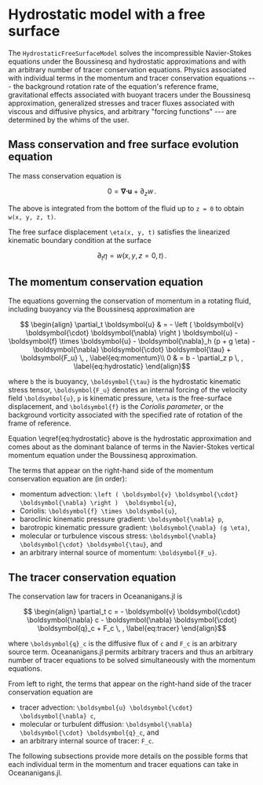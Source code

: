 # Hydrostatic model with a free surface

The `HydrostaticFreeSurfaceModel` solves the incompressible Navier-Stokes equations under the 
Boussinesq and hydrostatic approximations and with an arbitrary number of tracer conservation 
equations. Physics associated with individual terms in the momentum and tracer conservation
equations --- the background rotation rate of the equation's reference frame,
gravitational effects associated with buoyant tracers under the Boussinesq
approximation, generalized stresses and tracer fluxes associated with viscous and
diffusive physics, and arbitrary "forcing functions" --- are determined by the whims of the
user.

## Mass conservation and free surface evolution equation

The mass conservation equation is
```math
    0 = \boldsymbol{\nabla} \boldsymbol{\cdot} \boldsymbol{u} + \partial_z w \, .  
```

The above is integrated from the bottom of the fluid up to ``z = 0`` to obtain ``w(x, y, z, t)``.

The free surface displacement ``\eta(x, y, t)`` satisfies the linearized kinematic boundary 
condition at the surface
```math
    \partial_t \eta = w(x, y, z=0, t) \, .
```

## The momentum conservation equation

The equations governing the conservation of momentum in a rotating fluid, including buoyancy
via the Boussinesq approximation are
```math
    \begin{align}
    \partial_t \boldsymbol{u} & = - \left ( \boldsymbol{v} \boldsymbol{\cdot} \boldsymbol{\nabla} \right ) \boldsymbol{u}
                        - \boldsymbol{f} \times \boldsymbol{u} 
                        - \boldsymbol{\nabla}_h (p + g \eta)
                        - \boldsymbol{\nabla} \boldsymbol{\cdot} \boldsymbol{\tau}
                        + \boldsymbol{F_u} \, , \label{eq:momentum}\\
                        0 & = b - \partial_z p \, , \label{eq:hydrostatic}
    \end{align}
```
where ``b`` the is buoyancy, ``\boldsymbol{\tau}`` is the hydrostatic kinematic stress tensor, 
``\boldsymbol{F_u}`` denotes an internal forcing of the velocity field ``\boldsymbol{u}``, 
``p`` is kinematic pressure, ``\eta`` is the free-surface displacement, and ``\boldsymbol{f}`` 
is the *Coriolis parameter*, or the background vorticity associated with the specified rate of 
rotation of the frame of reference.

Equation \eqref{eq:hydrostatic} above is the hydrostatic approximation and comes about as the 
dominant balance of terms in the Navier-Stokes vertical momentum equation under the Boussinesq 
approximation.

The terms that appear on the right-hand side of the momentum conservation equation are (in order):

* momentum advection: ``\left ( \boldsymbol{v} \boldsymbol{\cdot} \boldsymbol{\nabla} \right ) 
  \boldsymbol{u}``,
* Coriolis: ``\boldsymbol{f} \times \boldsymbol{u}``,
* baroclinic kinematic pressure gradient: ``\boldsymbol{\nabla} p``,
* barotropic kinematic pressure gradient: ``\boldsymbol{\nabla} (g \eta)``,
* molecular or turbulence viscous stress: ``\boldsymbol{\nabla} \boldsymbol{\cdot} \boldsymbol{\tau}``, and
* an arbitrary internal source of momentum: ``\boldsymbol{F_u}``.

## The tracer conservation equation

The conservation law for tracers in Oceananigans.jl is
```math
    \begin{align}
    \partial_t c = - \boldsymbol{v} \boldsymbol{\cdot} \boldsymbol{\nabla} c
                   - \boldsymbol{\nabla} \boldsymbol{\cdot} \boldsymbol{q}_c
                   + F_c \, ,
    \label{eq:tracer}
    \end{align}
```
where ``\boldsymbol{q}_c`` is the diffusive flux of ``c`` and ``F_c`` is an arbitrary source term.
Oceananigans.jl permits arbitrary tracers and thus an arbitrary number of tracer equations to 
be solved simultaneously with the momentum equations.

From left to right, the terms that appear on the right-hand side of the tracer conservation 
equation are

* tracer advection: ``\boldsymbol{u} \boldsymbol{\cdot} \boldsymbol{\nabla} c``,
* molecular or turbulent diffusion: ``\boldsymbol{\nabla} \boldsymbol{\cdot} \boldsymbol{q}_c``, and
* an arbitrary internal source of tracer: ``F_c``.

The following subsections provide more details on the possible forms that each individual term 
in the momentum and tracer equations can take in Oceananigans.jl.
